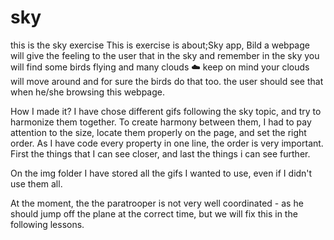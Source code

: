 # sky
this is the sky exercise 
This is exercise is about;Sky app,
Bild a webpage will give the feeling to the user that  in the sky and remember in the sky you will find some birds flying and many clouds :cloud:
keep on mind your clouds will move around and for sure the birds do that too.
the user should see that when he/she browsing this webpage.

How I made it? 
I have chose different gifs following the sky topic, and try to harmonize them together. To create harmony between them, I had to pay attention to the size, locate them properly on the page, and set the right order.
As I have code every property in one line, the order is very important. First the things that I can see closer, and last the things i can see further. 

On the img folder I have stored all the gifs I wanted to use, even if I didn't use them all. 

At the moment, the the paratrooper is not very well coordinated - as he should jump off the plane at the correct time, but we will fix this in the following lessons. 
